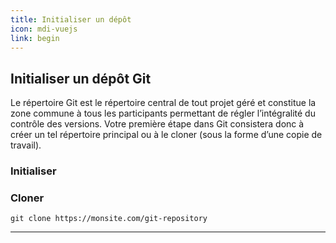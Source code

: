 ```yaml
---
title: Initialiser un dépôt
icon: mdi-vuejs
link: begin
---
```


<div id='begin'></div>

## Initialiser un dépôt Git

Le répertoire Git est le répertoire central de tout projet géré et constitue la zone commune à tous les participants permettant de régler l’intégralité du contrôle des versions. Votre première étape dans Git consistera donc à créer un tel répertoire principal ou à le cloner (sous la forme d’une copie de travail).

### Initialiser

### Cloner

```text
git clone https://monsite.com/git-repository
```

---

</div>
